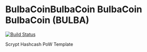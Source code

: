 BulbaCoinBulbaCoin BulbaCoin BulbaCoin (BULBA)
===========

[![Build Status](https://travis-ci.org/RazorLove/bulbacoin.png?branch=master)](https://travis-ci.org/RazorLove/bulbacoin)


Scrypt Hashcash PoW Template